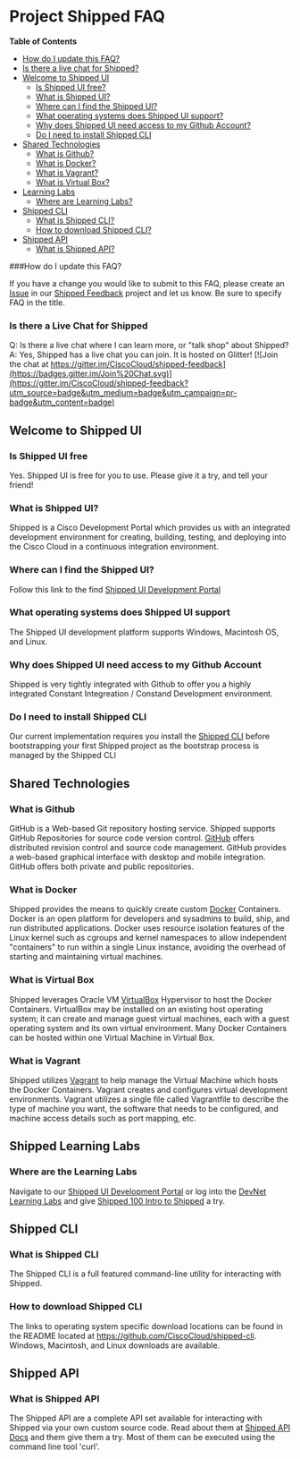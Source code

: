 

# Project Shipped FAQ

**Table of Contents**

- [How do I update this FAQ?](#user-content-how-do-i-update-this-faq)
- [Is there a live chat for Shipped?](#user-content-is-there-a-live-chat-for-shipped)
- [Welcome to Shipped UI](#user-content-welcome-to-shipped-ui)
	- [Is Shipped UI free?](#user-content-is-shipped-ui-free)
	- [What is Shipped UI?](#user-content-what-is-shipped-ui)
	- [Where can I find the Shipped UI?](#user-content-where-can-i-find-the-shipped-ui)
	- [What operating systems does Shipped UI support?](#user-content-what-operating-systems-does-shipped-ui-support)
	- [Why does Shipped UI need access to my Github Account?](#user-content-why-does-shipped-need-access-to-my-github-account)
	- [Do I need to install Shipped CLI](#user-content-do-i-need-to-install-shipped-cli)
- [Shared Technologies](#user-content-shared-technologies)
	- [What is Github?](#user-content-what-is-github)
	- [What is Docker?](#user-content-what-is-docker)
	- [What is Vagrant?](#user-content-what-is-vagrant)
	- [What is Virtual Box?](#user-content-what-is-virtual-box)
- [Learning Labs](#user-content-shipped-learning-labs)
	- [Where are Learning Labs?](#user-content-where-are-learning-labs)
- [Shipped CLI](#user-content-shipped-cli)
	- [What is Shipped CLI?](#user-content-what-is-shipped-cli)
	- [How to download Shipped CLI?](#user-content-how-to-download-shipped-cli)
- [Shipped API](#user-content-shipped-api)
	- [What is Shipped API?](#user-content-what-is-shipped-api)	
	
###How do I update this FAQ?

If you have a change you would like to submit to this FAQ, please create an [Issue](https://github.com/CiscoCloud/shipped-feedback/issues) in our [Shipped Feedback](https://github.com/CiscoCloud/shipped-feedback) project and let us know. Be sure to specify FAQ in the title.

### Is there a Live Chat for Shipped
Q: Is there a live chat where I can learn more, or "talk shop" about Shipped?  
A: Yes, Shipped has a live chat you can join. It is hosted on Glitter! [![Join the chat at https://gitter.im/CiscoCloud/shipped-feedback](https://badges.gitter.im/Join%20Chat.svg)](https://gitter.im/CiscoCloud/shipped-feedback?utm_source=badge&utm_medium=badge&utm_campaign=pr-badge&utm_content=badge)


## Welcome to Shipped UI ##

### Is Shipped UI free ###

Yes. Shipped UI is free for you to use. Please give it a try, and tell your friend!

### What is Shipped UI? ###
Shipped is a Cisco Development Portal which provides us with an integrated development environment for creating, building, testing, and deploying into the Cisco Cloud in a continuous integration environment.  


### Where can I find the Shipped UI? ###  

Follow this link to the find [Shipped UI Development Portal](http://ciscocloud.github.io/shipped/dist/#)

### What operating systems does Shipped UI support ###

The Shipped UI development platform supports Windows, Macintosh OS, and Linux.

### Why does Shipped UI need access to my Github Account ###

Shipped is very tightly integrated with Github to offer you a highly integrated Constant Integreation / Constand Development environment.

### Do I need to install Shipped CLI ###

Our current implementation requires you install the [Shipped CLI](#user-content-what-is-shipped-cli) before bootstrapping your first Shipped project as the bootstrap process is managed by the Shipped CLI

## Shared Technologies ##

### What is Github ###

GitHub is a Web-based Git repository hosting service. Shipped supports GitHub Repositories for source code version control. [GitHub](https://help.github.com/) offers distributed revision control and source code management. GitHub provides a web-based graphical interface with desktop and mobile integration. GitHub offers both private and public repositories.   

### What is Docker ### 

Shipped provides the means to quickly create custom [Docker](https://docs.docker.com/) Containers. Docker is an open platform for developers and sysadmins to build, ship, and run distributed applications. Docker uses resource isolation features of the Linux kernel such as cgroups and kernel namespaces to allow independent "containers" to run within a single Linux instance, avoiding the overhead of starting and maintaining virtual machines.

### What is Virtual Box ###  
  
Shipped leverages Oracle VM [VirtualBox](https://www.virtualbox.org/) Hypervisor to host the Docker Containers. VirtualBox may be installed on an existing host operating system; it can create and manage guest virtual machines, each with a guest operating system and its own virtual environment. Many Docker Containers can be hosted within one Virtual Machine in Virtual Box.  

### What is Vagrant ###

Shipped utilizes [Vagrant](https://docs.vagrantup.com/v2/) to help manage the Virtual Machine which hosts the Docker Containers. Vagrant creates and configures virtual development environments. Vagrant utilizes a single file called Vagrantfile to describe the type of machine you want, the software that needs to be configured, and machine access details such as port mapping, etc.   


## Shipped Learning Labs ##

### Where are the Learning Labs

Navigate to our [Shipped UI Development Portal](http://ciscocloud.github.io/shipped/dist/#) or log into the [DevNet Learning Labs](https://developer.cisco.com/site/devnet/learningLabs/overview.gsp) and give [Shipped 100 Intro to Shipped](https://learninglabs.cisco.com/lab/shipped-100-intro-shipped/step/1) a try.

## Shipped CLI ##

### What is Shipped CLI ###

The Shipped CLI is a full featured command-line utility for interacting with Shipped.  

### How to download Shipped CLI ###

The links to operating system specific download locations can be found in the README located at https://github.com/CiscoCloud/shipped-cli. Windows, Macintosh, and Linux downloads are available.

## Shipped API ##

### What is Shipped API ###
 
The Shipped API are a complete API set available for interacting with Shipped via your own custom source code. Read about them at [Shipped API Docs](http://ciscocloud.github.io/shipped/api-docs/build/index.html) and them give them a try. Most of them can be executed using the command line tool 'curl'.

